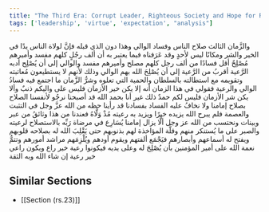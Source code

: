 ```yaml
---
title: "The Third Era: Corrupt Leader, Righteous Society and Hope for Reform"
tags: ['leadership', 'virtue', 'expectation', "analysis"]
---
```


 والزَّمان الثالث صلاح الناس وفساد الوالي وهذا دون الذي قبله فإنَّ لولاة الناس يدًا في الخير والشر ومكانًا ليس لأحدٍ وقد عَرَفناه فيما يعتبر به أن ألف رجُلٍ كلهم مفسد وأميرهم مُصْلِحٌ أقل فسادًا من ألف رجل كلهم مصلح وأميرهم مفسد والوالي إلى أن يُصْلِح أدبه الرَّعية أقربُ من الرَّعية إلى أن يُصْلِحَ الله بهم الوالي وذلك لأنهم لا يستطيعون مُعاتبته وتقويمه مع استطالته بالسلطان والحمية التي تعلوه وشرُّ الزَّمان ما اجتمع فيه فسادُ الوالي والرعية  فقولي في هذا الزمان أنه إلا يكن خير الأزمان فليس على واليكم ذنبٌ وألا يكن شر الأزمان فليس لكم حمدٌ ذلك غير أنا  بحمد الله  قد أصبحنا نرجُو لأنفسنا الصلاح بصلاح إمامنا ولا نخافُ عليه الفساد بفسادنا قد رأينا حظه من الله  عزَّ وجل  في التثبت والعصمة فلم يبرح الله يزيده خيرًا ويزيد به رعيته مُذْ وَلَّاهُ فعندنا من هذا وثائقُ من عبر وبينات ونحتسب من الله عز وجل ألَّا يزال إمامنا يُسَارِع في مرضاة رَبِّه بالاستصلاح لرعيته والصبر على ما يُستنكر منهم وقلَّة المؤاخذة لهم بذنوبهم حتى يَقْلِبَ الله له بصلاحه قلوبهم ويفتح له أسماعهم وأبصارهم فيَجْمَع ألفتهم ويقوم أودهم ويُلْزِمَهم مراشد أمورهم وتتمُّ نعمة الله على أمير المؤمنين بأن يُصْلِحَ له وعلى يديه فيكونوا رعية خير راع ويكون راعي خير رعية  إن شاء الله  وبه الثقة

## Similar Sections
- [[Section (rs.23)]]
